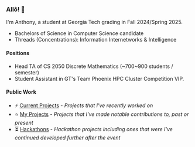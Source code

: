 ### Allô! 👋

<!--
**Zanger67/Zanger67** is a ✨ _special_ ✨ repository because its `README.md` (this file) appears on your GitHub profile.

Here are some ideas to get you started:

- 🔭 I’m currently working on ...
- 🌱 I’m currently learning ...
- 👯 I’m looking to collaborate on ...
- 🤔 I’m looking for help with ...
- 💬 Ask me about ...
- 📫 How to reach me: ...
- 😄 Pronouns: ...
- ⚡ Fun fact: ...
-->

I'm Anthony, a student at Georgia Tech grading in Fall 2024/Spring 2025. 
- Bachelors of Science in Computer Science candidate
- Threads (Concentrations): Information Internetworks & Intelligence

#### Positions
- Head TA of CS 2050 Discrete Mathematics (~700~900 students / semester)
- Student Assistant in GT's Team Phoenix HPC Cluster Competition VIP.

#### Public Work
- ⚡ [Current Projects](https://github.com/stars/Zanger67/lists/my-projects) - _Projects that I've recently worked on_
- ⭐ [My Projects](https://github.com/stars/Zanger67/lists/current-projects) - _Projects that I've made notable contributions to, past or present_
- ⏳ [Hackathons](https://github.com/stars/Zanger67/lists/hackathons) - _Hackathon projects including ones that were I've continued developed further after the event_
